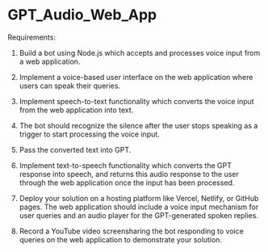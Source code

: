 # GPT_Audio_Web_App

Requirements: 

1. Build a bot using Node.js which accepts and processes voice input from a web application. 

2. Implement a voice-based user interface on the web application where users can speak their queries. 

3. Implement speech-to-text functionality which converts the voice input from the web application into text. 

4. The bot should recognize the silence after the user stops speaking as a trigger to start processing the voice input. 

5. Pass the converted text into GPT. 

6. Implement text-to-speech functionality which converts the GPT response into speech, and returns this audio response to the user through the web application once the input has been processed. 

7. Deploy your solution on a hosting platform like Vercel, Netlify, or GitHub pages. The web application should include a voice input mechanism for user queries and an audio player for the GPT-generated spoken replies. 

8. Record a YouTube video screensharing the bot responding to voice queries on the web application to demonstrate your solution.
